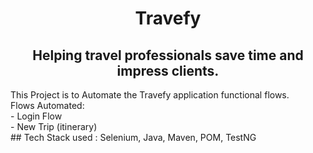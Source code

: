 <div id="header" align="center">
  <h1>Travefy</h1>
</div>
<div id="header" align="center">
  <h2>Helping travel professionals save time and impress clients.</h2>
</div>
<div id="header" align="left">
This Project is to Automate the Travefy application functional flows.<br>
Flows Automated:<br>
- Login Flow <br>
- New Trip (itinerary) <br>
</div>
## Tech Stack used : Selenium, Java, Maven, POM, TestNG
